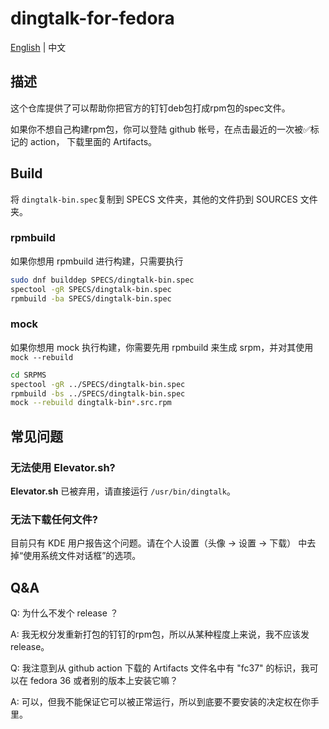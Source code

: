 # dingtalk-for-fedora

[English](README.md) | 中文

## 描述

这个仓库提供了可以帮助你把官方的钉钉deb包打成rpm包的spec文件。

如果你不想自己构建rpm包，你可以登陆 github 帐号，在点击最近的一次被✅标记的 action， 下载里面的 Artifacts。

## Build

将 `dingtalk-bin.spec`复制到 SPECS 文件夹，其他的文件扔到 SOURCES 文件夹。

### rpmbuild

如果你想用 rpmbuild 进行构建，只需要执行

```bash
sudo dnf builddep SPECS/dingtalk-bin.spec
spectool -gR SPECS/dingtalk-bin.spec
rpmbuild -ba SPECS/dingtalk-bin.spec
```

### mock

如果你想用 mock 执行构建，你需要先用 rpmbuild 来生成 srpm，并对其使用 `mock --rebuild`

```bash
cd SRPMS
spectool -gR ../SPECS/dingtalk-bin.spec
rpmbuild -bs ../SPECS/dingtalk-bin.spec
mock --rebuild dingtalk-bin*.src.rpm 
```

## 常见问题

### 无法使用 Elevator.sh?
**Elevator.sh** 已被弃用，请直接运行 `/usr/bin/dingtalk`。

### 无法下载任何文件?
目前只有 KDE 用户报告这个问题。请在个人设置（头像 -> 设置 -> 下载） 中去掉“使用系统文件对话框”的选项。

## Q&A

Q: 为什么不发个 release ？

A: 我无权分发重新打包的钉钉的rpm包，所以从某种程度上来说，我不应该发 release。

Q: 我注意到从 github action 下载的 Artifacts 文件名中有 "fc37" 的标识，我可以在 fedora 36 或者别的版本上安装它嘛？

A: 可以，但我不能保证它可以被正常运行，所以到底要不要安装的决定权在你手里。
